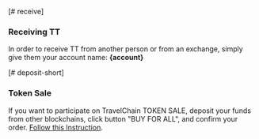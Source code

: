[# receive]
### Receiving TT
In order to receive TT from another person or from an exchange, simply give them your account name: **{account}**

[# deposit-short]
### Token Sale
If you want to participate on TravelChain TOKEN SALE, deposit your funds from other blockchains, click button "BUY FOR ALL", and confirm your order. [Follow this Instruction](introduction/bridges_gateways).
